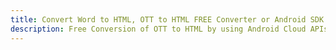 ---title: Convert Word to HTML, OTT to HTML FREE Converter or Android SDKdescription: Free Conversion of OTT to HTML by using Android Cloud APIs & SDKs. Also Create, Edit & Render Microsoft Word & OpenOffice documents in the Cloud.---